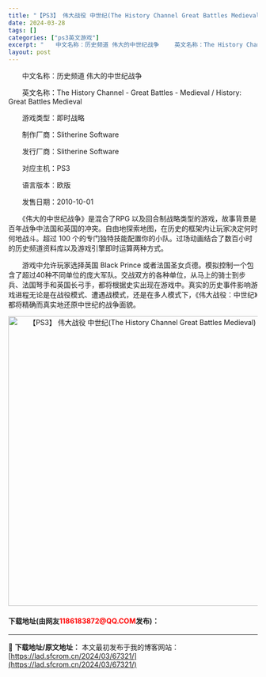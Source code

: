 ```yaml
---
title: "【PS3】 伟大战役 中世纪(The History Channel Great Battles Medieval) 欧版下载"
date: 2024-03-28
tags: []
categories: ["ps3英文游戏"]
excerpt: "　　中文名称：历史频道 伟大的中世纪战争 　　英文名称：The History Channel - Great Battles - Medieval / History: Great Battles Medieval 　　游戏类型：即时战略 　　制作厂商：Slitherine Software 　　&hellip;"
layout: post
---
```


 <p>　　中文名称：历史频道 伟大的中世纪战争</p> <p>　　英文名称：The History Channel - Great Battles - Medieval / History: Great Battles Medieval</p> <p>　　游戏类型：即时战略</p> <p>　　制作厂商：Slitherine Software</p> <p>　　发行厂商：Slitherine Software</p> <p>　　对应主机：PS3</p> <p>　　语言版本：欧版</p> <p>　　发售日期：2010-10-01</p> <p>　　《伟大的中世纪战争》是混合了RPG 以及回合制战略类型的游戏，故事背景是百年战争中法国和英国的冲突。自由地探索地图，在历史的框架内让玩家决定何时何地战斗。超过 100 个的专门独特技能配置你的小队。过场动画结合了数百小时的历史频道资料库以及游戏引擎即时运算两种方式。</p> <p>　　游戏中允许玩家选择英国 Black Prince 或者法国圣女贞德。模拟控制一个包含了超过40种不同单位的庞大军队。交战双方的各种单位，从马上的骑士到步兵、法国弩手和英国长弓手，都将根据史实出现在游戏中。真实的历史事件影响游戏进程无论是在战役模式、遭遇战模式，还是在多人模式下，《伟大战役：中世纪》都将精确而真实地还原中世纪的战争面貌。</p> <p align="center"><img align="" border="0" src="https://lad.sfcrom.cn/wp-content/uploads/2024/03/20240328_66051c290dca6.jpg" width="586" alt="【PS3】 伟大战役 中世纪(The History Channel Great Battles Medieval) 欧版下载" /></p> <p><h4>下载地址(由网友<font color="red">1186183872@QQ.COM</font>发布)：</h4></p> 

---
📖 **下载地址/原文地址：** 本文最初发布于我的博客网站：[https://lad.sfcrom.cn/2024/03/67321/](https://lad.sfcrom.cn/2024/03/67321/)

